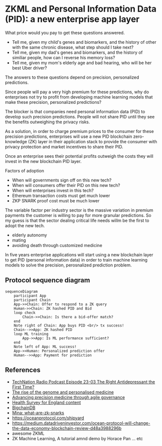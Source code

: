 # ZKML and Personal Information Data (PID): a new enterprise app layer

What price would you pay to get these questions answered.

- Tell me, given my child's genes and biomarkers, and the history of other with the same chronic disease, what step should I take next?
- Tell me, given my dad's genes and biomarkers, and the history of similiar people, how can I reverse his memory loss?
- Tell me, given my mom's elderly age and bad hearing, who will be her best Uber driver?

The answers to these questions depend on precision, personalized predictions.

Since people will pay a very high premium for these predictions, why do enterprises not try to profit from developing machine learning models
that make these precision, personalized predictions?

The blocker is that companies need personal information data (PID) to develop such precision predictions.
People will not share PID until they see the benefits outweighing the privacy risks.

As a solution, in order to charge premium prices to the consumer for these precision predictions, enterprises will use a new PID blockchain zero-knowledge (ZK) layer in their application stack to provide the consumer with privacy protection and market incentives to share their PID. 

Once an enterprise sees their potential profits outweigh the costs they will invest in the new blockchain PID layer. 

Factors of adoption 

- When will governments sign off on this new tech?
- When will consumers offer their PID on this new tech?
- When will enterprises invest in this tech?
- Ethereum transaction costs must get much lower
- ZKP SNARK proof cost must be much lower

The variable factor per industry sector is the massive variation in premium payments the customer is willing to pay for more granular predictions. So my guess is that the sector dealing critical life needs willm be the first to adopt the new tech.

- elderly autonomy
- mating
- avoiding death through customized medicine


In five years enterprise applications will start using a new blockchain layer to get PID (personal information data) in order to train machine learning models to solve the precision, perosnalized prediction problem.

## Protocol sequence diagram


```mermaid
sequenceDiagram
    participant App
    participant Chain
    App->>Chain: Offer to respond to a ZK query
    Human->>Chain: ZK hashed PID and Bid
    loop check
        Chain->>Chain: Is there a bid-offer match?
    end
    Note right of Chain: App buys PID <br/> tx success!
    Chain-->>App: ZK hashed PID
    loop ML training
        App->>App: Is ML performance sufficient?
    end
    Note left of App: ML success!
    App->>Human: Personalized prediction offer
    Human-->>App: Payment for prediction
```



## References

- [TechNation Radio Podcast Episode 23-03 The Right Antidepressant the First Time?](https://podcasts.apple.com/us/podcast/technation-radio-podcast/id876042622?i=1000595534762)
- [The rise of the genome and personalised medicine](https://www.ncbi.nlm.nih.gov/pmc/articles/PMC6297695/)
- [Advancing precision medicine through agile governance](https://www.brookings.edu/research/advancing-precision-medicine-through-agile-governance/)
- [Health Survey for England content](https://digital.nhs.uk/data-and-information/areas-of-interest/public-health/health-survey-for-england---health-social-care-and-lifestyles/survey-content)
- [BigchainDB](https://www.bigchaindb.com/)
- [Mina: what-are-zk-snarks](https://minaprotocol.com/blog/what-are-zk-snarks)
- https://oceanprotocol.com/shipyard
- https://medium.datadriveninvestor.com/ocean-protocol-will-change-the-data-economy-blockchain-review-d48a3988296b
- awesome ZKML
- ZK Machine Learning, A tutorial amnd demo by Horace Pan ... etc
